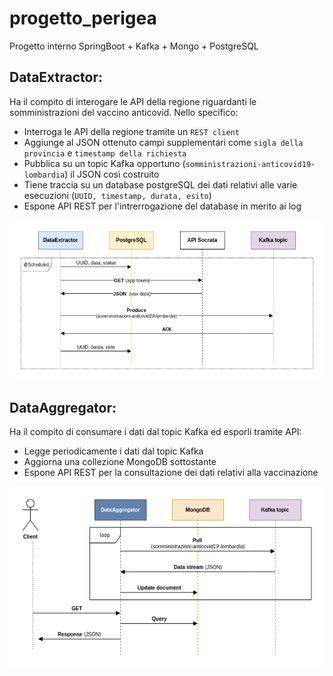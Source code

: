 # progetto_perigea
Progetto interno SpringBoot + Kafka + Mongo + PostgreSQL

## DataExtractor:
Ha il compito di interogare le API della regione riguardanti le somministrazioni del vaccino anticovid. Nello specifico:
- Interroga le API della regione tramite un `REST client`
- Aggiunge al JSON ottenuto campi supplementari come `sigla della provincia` e `timestamp della richiesta`
- Pubblica su un topic Kafka opportuno (`somministrazioni-anticovid19-lombardia`) il JSON così costruito
- Tiene traccia su un database postgreSQL dei dati relativi alle varie esecuzioni (`UUID, timestamp, durata, esito`)
- Espone API REST per l'intrerrogazione del database in merito ai log

![](SequenceDiagrams/DataExtractor.png)

## DataAggregator:
Ha il compito di consumare i dati dal topic Kafka ed esporli tramite API:
- Legge periodicamente i dati dal topic Kafka
- Aggiorna una collezione MongoDB sottostante
- Espone API REST per la consultazione dei dati relativi alla vaccinazione 

![](SequenceDiagrams/DataAggregator.png)
